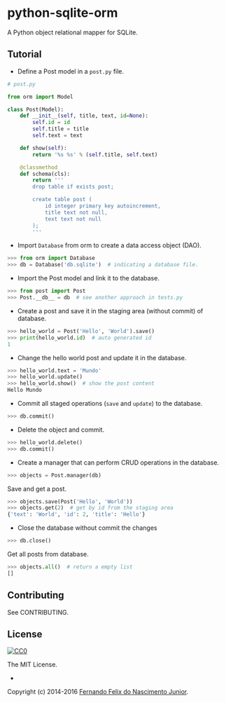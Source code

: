 # python-sqlite-orm

A Python object relational mapper for SQLite.


## Tutorial

* Define a Post model in a `post.py` file.

```py
# post.py

from orm import Model

class Post(Model):
    def __init__(self, title, text, id=None):
        self.id = id
        self.title = title
        self.text = text

    def show(self):
        return '%s %s' % (self.title, self.text)

    @classmethod
    def schema(cls):
        return '''
        drop table if exists post;

        create table post (
            id integer primary key autoincrement,
            title text not null,
            text text not null
        );
        '''
```

* Import `Database` from orm to create a data access object (DAO).

```py
>>> from orm import Database
>>> db = Database('db.sqlite')  # indicating a database file.
```

* Import the Post model and link it to the database.

```py
>>> from post import Post
>>> Post.__db__ = db  # see another approach in tests.py
```

* Create a post and save it in the staging area (without commit) of database.

```py
>>> hello_world = Post('Hello', 'World').save()
>>> print(hello_world.id)  # auto generated id
1
```

* Change the hello world post and update it in the database.

```py
>>> hello_world.text = 'Mundo'
>>> hello_world.update()
>>> hello_world.show()  # show the post content
Hello Mundo
```

* Commit all staged operations (`save` and `update`) to the database.

```py
>>> db.commit()
```

* Delete the object and commit.

```py
>>> hello_world.delete()
>>> db.commit()
```

* Create a manager that can perform CRUD operations in the database.

```py
>>> objects = Post.manager(db)
```

Save and get a post.

```py
>>> objects.save(Post('Hello', 'World'))
>>> objects.get(2)  # get by id from the staging area
{'text': 'World', 'id': 2, 'title': 'Hello'}
```

* Close the database without commit the changes

```py
>>> db.close()
```

Get all posts from database.

```py
>>> objects.all()  # return a empty list
[]
```

## Contributing

See CONTRIBUTING.

## License

[![CC0](https://i.creativecommons.org/l/by-nc-sa/4.0/88x31.png)](https://creativecommons.org/licenses/by-nc-sa/4.0/)

The MIT License.

-

Copyright (c) 2014-2016 [Fernando Felix do Nascimento Junior](https://github.com/fernandojunior/).
